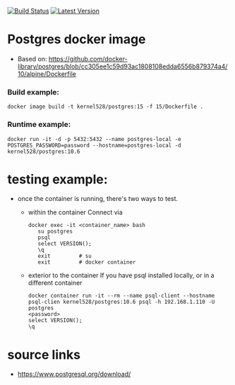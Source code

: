 [![Build Status](http://drone.kernelsanders.biz:8080/api/badges/kernel528/postgres-docker/status.svg?ref=refs/heads/main)](http://drone.kernelsanders.biz:8080/kernel528/postgres-docker)
[![Latest Version](https://img.shields.io/github/v/tag/kernel528/postgres-docker)](https://github.com/kernel528/postgres-docker/releases/latest)


# Postgres docker image
* Based on:  https://github.com/docker-library/postgres/blob/cc305ee1c59d93ac1808108edda6556b879374a4/10/alpine/Dockerfile

### Build example:
```
docker image build -t kernel528/postgres:15 -f 15/Dockerfile .

```

### Runtime example:
```
docker run -it -d -p 5432:5432 --name postgres-local -e POSTGRES_PASSWORD=password --hostname=postgres-local -d kernel528/postgres:10.6
```

# testing example:
* once the container is running, there's two ways to test.

  * within the container
    Connect via
    ```
    docker exec -it <container_name> bash
       su postgres
       psql
       select VERSION();
       \q           
       exit         # su
       exit         # docker container
    ```
  * exterior to the container
    If you have psql installed locally, or in a different container
    ```
    docker container run -it --rm --name psql-client --hostname psql-clien kernel528/postgres:10.6 psql -h 192.168.1.110 -U postgres
    <password>
    select VERSION();
    \q           
    ```
# source links
* https://www.postgresql.org/download/
